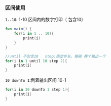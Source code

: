 ### 区间使用
`1..10`: 1-10 区间内的数字打印（ 包含10）
```Kotlin
fun main() {
    for(i in 1 .. 10){
        print(i)
    }
}
```

```Kotlin
//until 不包含10   step:指定步长，每隔 两个输出一个
for(i in 1 until 10 step 2){
    print(i)
}
```
`10 downTo 1`:倒着输出区间 10-1
```Kotlin
for(i in 10 downTo 1 step 1){
    print(i)
}
```
